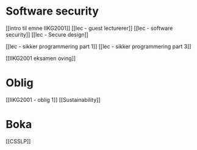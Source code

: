 # Software security
[[intro til emne IIKG2001]]
[[lec - guest lecturerer]]
[[lec - software security]]
[[lec - Secure design]]

[[lec - sikker programmering part 1]]
[[lec - sikker programmering part 3]]

[[IIKG2001 eksamen oving]]

# Oblig
[[IIKG2001 - oblig 1]]
[[Sustainability]]


# Boka
[[CSSLP]]
